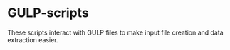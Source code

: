 # GULP-scripts
These scripts interact with GULP files to make input file creation and data extraction easier.
